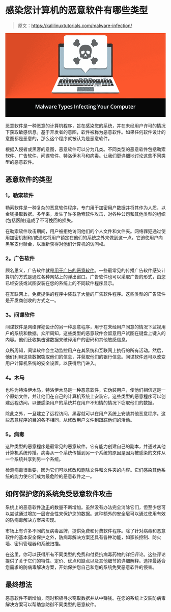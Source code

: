 # 感染您计算机的恶意软件有哪些类型

> 原文：<https://kalilinuxtutorials.com/malware-infection/>

[![Malware](img/55ef7cdd974b84816cbf73d8b9f42f17.png "Malware")](https://1.bp.blogspot.com/-kgImqk8Sef4/Xd9qmuDFBwI/AAAAAAAAF6I/9qi8aQR-JDUh988Dz7SgeoDa-UZ74YW4QCLcBGAsYHQ/s1600/Malware%2BTypes.png)

恶意软件是一种恶意的计算机程序，旨在感染您的系统，并在未经用户许可的情况下获取敏感信息。基于开发者的意图，软件被称为恶意软件。如果任何软件设计的意图都是恶意的，那么这个程序就被认为是恶意软件。

根据入侵者或黑客的意图，恶意软件可以分为几类。不同类型的恶意软件包括勒索软件、广告软件、间谍软件、特洛伊木马和病毒。让我们更详细地讨论这些不同类型的恶意软件。

## **恶意软件的类型**

### **1。勒索软件**

勒索软件是一种复杂的恶意软件程序，专门用于加密用户数据并将其作为人质，以金钱换取数据。多年来，发生了许多勒索软件攻击，对各种公司和其他类型的组织(包括医院)造成了不可挽回的损失。

在勒索软件攻击期间，用户被拒绝访问他们的个人文件和文件夹。网络罪犯通过使用加密机制和/或通过将用户锁定在他们的系统之外来做到这一点。它迫使用户向黑客支付赎金，以重新获得对他们计算机的访问权。

### **2。广告软件**

顾名思义，广告软件就是[用于广告的恶意软件](https://kalilinuxtutorials.com/masc/)。一些最常见的传播广告软件感染计算机的方式是通过各种网站上的弹出窗口。广告软件也可以采取广告的形式，由您已经安装或试图安装在您的系统上的不同软件程序显示。

在互联网上，免费提供的程序中装载了大量的广告软件程序。这些类型的广告软件是开发商创收的方式之一。

### **3。间谍软件**

间谍软件是网络罪犯设计的另一种恶意程序，用于在未经用户同意的情况下监视用户的系统和数据。众所周知，这些类型的恶意软件会留意用户试图在键盘上键入的内容。他们还收集击键数据来破译用户的密码和其他敏感信息。

众所周知，间谍软件会主动监控用户在其系统和互联网上执行的所有活动。然后，他们利用这些数据窃取他们的信息，并获取他们的银行信息。间谍软件还可以改变用户计算机系统的安全设置，以获得后门进入。

### **4。木马**

也称为特洛伊木马，特洛伊木马是一种恶意软件，它伪装用户，使他们相信这是一个原始文件，并让他们在自己的计算机系统上安装它。这些类型的恶意程序可以创建远程访问，以便感染用户的系统并在用户不知情的情况下窃取他们的数据。

除此之外，一旦建立了远程访问，黑客就可以在用户系统上安装其他恶意程序。这些恶意程序的目的各不相同，从修改用户文件到跟踪他们的活动。

### **5。病毒**

这种类型的恶意程序是最常见的恶意软件。它有能力创建自己的副本，并通过其他计算机系统传播。病毒从一个系统传播到另一个系统的原因是因为被感染的文件从一个系统共享到另一个系统。

检测病毒很重要，因为它们可以修改和删除文件和文件夹的内容。它们感染其他系统的能力使它们成为最危险的恶意软件之一。

## **如何保护您的系统免受恶意软件攻击**

系统上的恶意软件[攻击](https://en.wikipedia.org/wiki/Cyberattack)的数量不断增加。虽然没有办法完全消除它们，但至少您可以尝试通过增加一层安全性来保护您的数据。这种额外的安全层可以通过使用有效的防病毒解决方案来实现。

市场上有许多不同的反病毒品牌，提供免费和付费软件程序。除了针对病毒和恶意软件的基本安全保护之外，防病毒解决方案还具有各种功能，如家长控制、防火墙、密码管理器和系统扫描。

在这里，你可以获得所有不同类型的免费和付费抗病毒药物的详细评论。这些评论提供了关于它们的特性、定价、优点和缺点以及其他细节的详细解释。选择最适合您需求的防病毒解决方案，开始保护您自己和您的系统免受恶意软件的侵害。

## **最终想法**

恶意软件不断增加，同时积极寻求窃取数据并从中赚钱。在您的系统上安装防病毒解决方案可以帮助您防御不同类型的恶意软件。